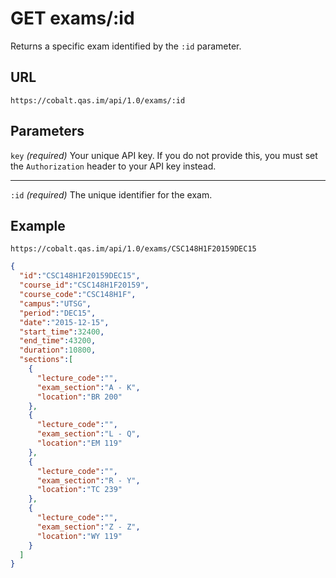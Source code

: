 # GET exams/:id

Returns a specific exam identified by the `:id` parameter.

## URL

```
https://cobalt.qas.im/api/1.0/exams/:id
```

## Parameters

`key` _(required)_
Your unique API key. If you do not provide this, you must set the `Authorization` header to your API key instead.
- - -
`:id` _(required)_
The unique identifier for the exam.

## Example

```
https://cobalt.qas.im/api/1.0/exams/CSC148H1F20159DEC15
```

```json
{
  "id":"CSC148H1F20159DEC15",
  "course_id":"CSC148H1F20159",
  "course_code":"CSC148H1F",
  "campus":"UTSG",
  "period":"DEC15",
  "date":"2015-12-15",
  "start_time":32400,
  "end_time":43200,
  "duration":10800,
  "sections":[
    {
      "lecture_code":"",
      "exam_section":"A - K",
      "location":"BR 200"
    },
    {
      "lecture_code":"",
      "exam_section":"L - Q",
      "location":"EM 119"
    },
    {
      "lecture_code":"",
      "exam_section":"R - Y",
      "location":"TC 239"
    },
    {
      "lecture_code":"",
      "exam_section":"Z - Z",
      "location":"WY 119"
    }
  ]
}
```
